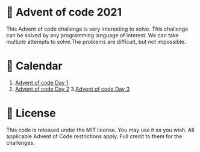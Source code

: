 # 🏇 Advent of code 2021

This Advent of code challenge is very interesting to solve. This challenge can be solved by any programming language of interest. We can take multiple attempts to solve.The problems are difficult, but not impossible.

# 📆 Calendar

1. [Advent of code Day 1](https://github.com/sudhasew/advent_of_code_2021_1/tree/main/day-1)
2. [Advent of code Day 2](https://github.com/sudhasew/advent_of_code_2021_1/tree/main/day-2) 3.[Advent of code Day 3](https://github.com/sudhasew/advent_of_code_2021/tree/main/day-3)

# 📜 License

This code is released under the MIT license. You may use it as you wish. All applicable Advent of Code restrictions apply. Full credit to them for the challenges.
